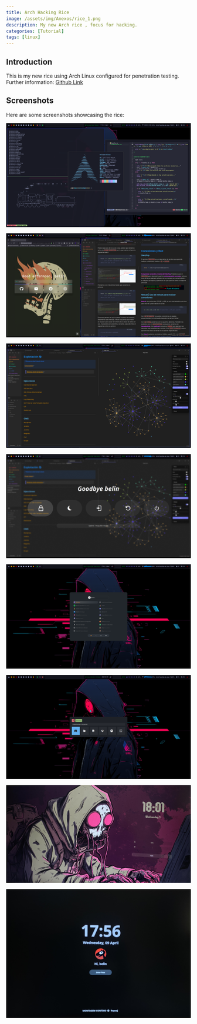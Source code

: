 ```yaml
---
title: Arch Hacking Rice
image: /assets/img/Anexos/rice_1.png
description: My new Arch rice , focus for hacking.
categories: [Tutorial]
tags: [linux]
---
```


## Introduction
This is my new rice using Arch Linux configured for penetration testing. Further information: [Github Link](https://github.com/juanbelin/Hyprland-arch-dotfiles) 


## Screenshots

Here are some screenshots showcasing the rice:

![Rice Screenshot 1](/assets/img/Anexos/rice_1.png)

![Rice Screenshot 2](/assets/img/Anexos/rice_2.png)

![Rice Screenshot 3](/assets/img/Anexos/rice_3.png)

![Rice Screenshot 4](/assets/img/Anexos/rice_4.png)

![Rice Screenshot 5](/assets/img/Anexos/rice_5.png)

![Rice Screenshot 6](/assets/img/Anexos/rice_6.png)

![Rice Screenshot 7](/assets/img/Anexos/rice_7.jpg)

![Rice Screenshot 8](/assets/img/Anexos/rice_8.jpg)